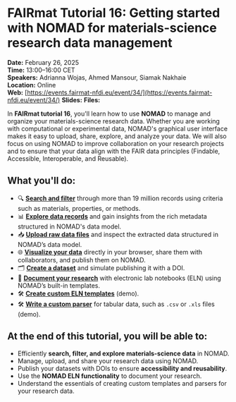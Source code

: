 # FAIRmat Tutorial 16: Getting started with NOMAD for materials-science research data management

**Date:** February 26, 2025  
**Time:** 13:00–16:00 CET  
**Speakers:** Adrianna Wojas, Ahmed Mansour, Siamak Nakhaie  
**Location:** Online  
**Web:** [https://events.fairmat-nfdi.eu/event/34/](https://events.fairmat-nfdi.eu/event/34/)
**Slides:**
**Files:**

In **FAIRmat tutorial 16**, you'll learn how to use **NOMAD** to manage and organize your materials-science research data. Whether you are working with computational or experimental data, NOMAD's graphical user interface makes it easy to upload, share, explore, and analyze your data. We will also focus on using NOMAD to improve collaboration on your research projects and to ensure that your data align with the FAIR data principles (Findable, Accessible, Interoperable, and Reusable).

## What you'll do:
- 🔍 [**Search and filter**](T16_1/T16_1_search_and_filter.md) through more than 19 million records using criteria such as materials, properties, or methods.    
- 📊 [**Explore data records**](T16_2/T16_2_explore_data_records.md) and gain insights from the rich metadata structured in NOMAD's data model.
- 📥 [**Upload raw data files**](T16_3/T16_3_upload_raw_data_files.md) and inspect the extracted data structured in NOMAD’s data model.
- 🌐 [**Visualize your data**](T16_4/T16_4_visualize_your_data.md) directly in your browser, share them with collaborators, and publish them on NOMAD. 
- 🗂️ [**Create a dataset**](T16_5/T16_5_create_a_dataset.md) and simulate publishing it with a DOI. 
- 📖 [**Document your research**](T16_6/T16_6_document_your_research.md) with electronic lab notebooks (ELN) using NOMAD’s built-in templates.  
- 🛠️ [**Create custom ELN templates**](T16_7/T16_7_create_custom_eln_templates.md) (demo).  
- 🛠️ [**Write a custom parser**](T16_8/T16_8_write_a_custom_parser.md) for tabular data, such as `.csv` or `.xls` files (demo).  

## At the end of this tutorial, you will be able to:
- Efficiently **search, filter, and explore materials-science data** in NOMAD.  
- Manage, upload, and share your research data using NOMAD.  
- Publish your datasets with DOIs to ensure **accessibility and reusability**.  
- Use the **NOMAD ELN functionality** to document your research.  
- Understand the essentials of creating custom templates and parsers for your research data.  
